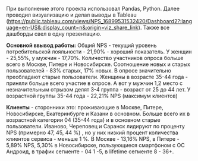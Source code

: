 При выполнение этого проекта использовал Pandas, Python. Далее проводил визуализацию и делал выводы в Tableau (https://public.tableau.com/views/NPS_16899531532420/Dashboard2?:language=en-US&:display_count=n&:origin=viz_share_link). Также все дашборды свел в одну презентацию.

<b>Основной ввывод работы:</b> Общий NPS - текущий уровень потребительской лояльности - 21,90% - хороший показатель. У женщин - 25,55%, у мужчин - 17,70%. Количество участников опроса больше всего в Москве, Питере  и Новосибирске. Соотношение новых и старых пользователей - 83% старых, 17% новых. В опросе значительно преобладают старые пользователи. Женщины в возрасте 35-44 года - приняли больше всего участие в опросе. А вот у мужчин 1,2 место с незначительным отрывом делят 3-4 группа - возраст от 25 до 44 лет.
У возрастной группы 35-44 года  - 22,21% NPS (максимум клиентов)

<b>Клиенты</b> - сторонники это: проживающие в Москве, Питере, Новосибирске, Екатеринбурге и Казани в основном. Больше всего их в возрастной категории 04 (35-44 года) и в основном старые пользователи. Иваново, Череповец и Саранск лидируют по проценту NPS (примерно 47, 45, 44 %) , но у них низкий процент количества клиентов сервиса - меньше 1 %. В Москве - 13,16% NPS, в Питере - 5,89% NPS, 5,30% в Новосибирске, пользующиеся смартфоном с ОС Андроид, в трафик сегменте - 04 1 -5, в lifetime сегменте 8 - 36+.
